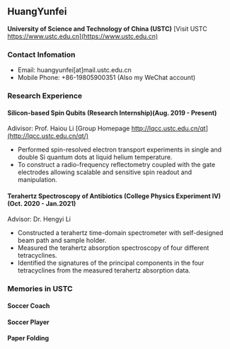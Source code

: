 ## HuangYunfei
**University of Science and Technology of China (USTC)**
[Visit USTC https://www.ustc.edu.cn](https://www.ustc.edu.cn)
### Contact Infomation
+ Email: huangyunfei[at]mail.ustc.edu.cn
+ Mobile Phone: +86-19805900351 (Also my WeChat account)
### Research Experience
#### Silicon-based Spin Qubits (Research Internship)(Aug. 2019 - Present)
Adivisor: Prof. Haiou Li    [Group Homepage http://lqcc.ustc.edu.cn/qt](http://lqcc.ustc.edu.cn/qt/)

+ Performed spin-resolved electron transport experiments in single and double Si quantum dots at liquid helium temperature.
+ To construct a radio-frequency reflectometry coupled with the gate electrodes allowing scalable and sensitive spin readout and manipulation.
#### Terahertz Spectroscopy of Antibiotics (College Physics Experiment IV)(Oct. 2020 - Jan.2021)
Advisor: Dr. Hengyi Li

+	Constructed a terahertz time-domain spectrometer with self-designed beam path and sample holder.
+	Measured the terahertz absorption spectroscopy of four different tetracyclines.
+	Identified the signatures of the principal components in the four tetracyclines from the measured terahertz absorption data.

### Memories in USTC
#### Soccer Coach

#### Soccer Player

#### Paper Folding
